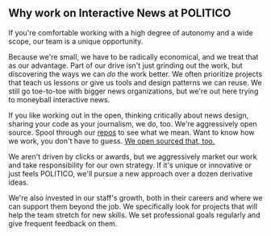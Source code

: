 ## Why work on Interactive News at POLITICO

If you're comfortable working with a high degree of autonomy and a wide scope, our team is a unique opportunity.

Because we're small, we have to be radically economical, and we treat that as our advantage. Part of our drive isn't just grinding out the work, but discovering the ways we can _do_ the work better. We often prioritize projects that teach us lessons or give us tools and design patterns we can reuse. We still go toe-to-toe with bigger news organizations, but we're out here trying to moneyball interactive news.

If you like working out in the open, thinking critically about news design, sharing your code as your journalism, we do, too. We're aggressively open source. Spool through our [repos](https://the-politico.github.io) to see what we mean. Want to know how we work, you don't have to guess. [We open sourced that, too.](https://docs.politicoapps.com)

We aren't driven by clicks or awards, but we aggressively market our work and take responsibility for our own strategy. If it's unique or innovative or just feels POLITICO, we'll pursue a new approach over a dozen derivative ideas.

We're also invested in our staff's growth, both in their careers and where we can support them beyond the job. We specifically look for projects that will help the team stretch for new skills. We set professional goals regularly and give frequent feedback on them.
